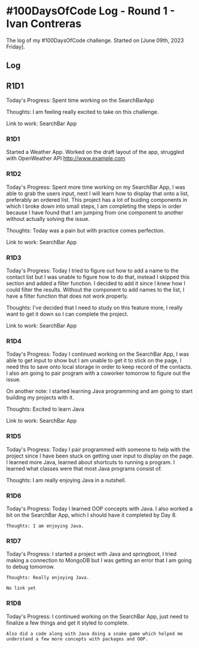 # #100DaysOfCode Log - Round 1 - Ivan Contreras

The log of my #100DaysOfCode challenge. Started on [June 09th, 2023 Friday].

## Log
## R1D1
Today's Progress: Spent time working on the SearchBarApp

Thoughts: I am feeling really excited to take on this challenge.

Link to work: SearchBar App
### R1D1 
Started a Weather App. Worked on the draft layout of the app, struggled with OpenWeather API http://www.example.com

### R1D2

Today's Progress: Spent more time working on my SearchBar App, I was able to grab the users input, next I will learn how to display that onto a list, preferably an ordered list. This project has a lot of buiding components in which I broke down into small steps, I am completing the steps in order because I have found that I am jumping from one component to another without actually solving the issue.

Thoughts: Today was a pain but with practice comes perfection.

Link to work: SearchBar App

### R1D3

Today's Progress: Today I tried to figure out how to add a name to the contact list but I was unable to figure how to do that, instead I skipped this section and added a filter function. I decided to add it since I knew how I could filter the results. Without the component to add names to the list, I have a filter function that does not work properly.

Thoughts: I've decided that I need to study on this feature more, I really want to get it down so I can complete the project.

Link to work: SearchBar App

### R1D4

Today's Progress: Today I continued working on the SearchBar App, I was able to get input to show but I am unable to get it to stick on the page, I need this to save onto local storage in order to keep record of the contacts. I also am going to pair program with a coworker tomorrow to figure out the issue.

On another note: I started learning Java programming and am going to start building my projects with it.

Thoughts: Excited to learn Java

Link to work: SearchBar App

### R1D5

Today's Progress: Today I pair programmed with someone to help with the project since I have been stuck on getting user input to display on the page.
I learned more Java, learned about shortcuts to running a program. I learned what classes were that most Java programs consist of.

Thoughts: I am really enjoying Java in a nutshell.

### R1D6

Today's Progress: Today I learned OOP concepts with Java.
    I also worked a bit on the SearchBar App, which I should have it completed by Day 8.

    Thoughts: I am enjoying Java.

### R1D7

Today's Progress: I started a project with Java and springboot, I tried making a connection to MongoDB but I was getting an error that I am going to debug tomorrow.

    Thoughts: Really enjoying Java.

    No link yet
### R1D8

Today's Progress: I continued working on the SearchBar App, just need to finalize a few things and get it styled to complete.

    Also did a code along with Java doing a snake game which helped me understand a few more concepts with packages and OOP.